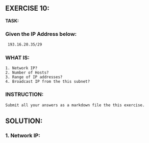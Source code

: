 ## EXERCISE 10: 

**TASK:**
### Given the IP Address below:

```bash
 193.16.20.35/29
```


###  __WHAT IS__: 

    1. Network IP?
    2. Number of Hosts?
    3. Range of IP addresses?
    4. Broadcast IP from the this subnet? 
    
### **INSTRUCTION:**

```bash
Submit all your answers as a markdown file the this exercise.
```

## SOLUTION:

### 1. Network IP:

```bash
